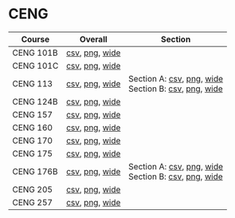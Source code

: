 # CENG

| Course | Overall | Section |
| ------ | ------- | ------- |
| CENG 101B | [csv](https://github.com/UCSD-Historical-Enrollment-Data/2024Spring/blob/main/overall/CENG%20101B.csv), [png](https://raw.githubusercontent.com/UCSD-Historical-Enrollment-Data/2024Spring/main/plot_overall/CENG%20101B.png), [wide](https://raw.githubusercontent.com/UCSD-Historical-Enrollment-Data/2024Spring/main/plot_overall_wide/CENG%20101B.png) |  |
| CENG 101C | [csv](https://github.com/UCSD-Historical-Enrollment-Data/2024Spring/blob/main/overall/CENG%20101C.csv), [png](https://raw.githubusercontent.com/UCSD-Historical-Enrollment-Data/2024Spring/main/plot_overall/CENG%20101C.png), [wide](https://raw.githubusercontent.com/UCSD-Historical-Enrollment-Data/2024Spring/main/plot_overall_wide/CENG%20101C.png) |  |
| CENG 113 | [csv](https://github.com/UCSD-Historical-Enrollment-Data/2024Spring/blob/main/overall/CENG%20113.csv), [png](https://raw.githubusercontent.com/UCSD-Historical-Enrollment-Data/2024Spring/main/plot_overall/CENG%20113.png), [wide](https://raw.githubusercontent.com/UCSD-Historical-Enrollment-Data/2024Spring/main/plot_overall_wide/CENG%20113.png) | Section A: [csv](https://github.com/UCSD-Historical-Enrollment-Data/2024Spring/blob/main/section/CENG%20113_A.csv), [png](https://raw.githubusercontent.com/UCSD-Historical-Enrollment-Data/2024Spring/main/plot_section/CENG%20113_A.png), [wide](https://raw.githubusercontent.com/UCSD-Historical-Enrollment-Data/2024Spring/main/plot_section_wide/CENG%20113_A.png)<br>Section B: [csv](https://github.com/UCSD-Historical-Enrollment-Data/2024Spring/blob/main/section/CENG%20113_B.csv), [png](https://raw.githubusercontent.com/UCSD-Historical-Enrollment-Data/2024Spring/main/plot_section/CENG%20113_B.png), [wide](https://raw.githubusercontent.com/UCSD-Historical-Enrollment-Data/2024Spring/main/plot_section_wide/CENG%20113_B.png) |
| CENG 124B | [csv](https://github.com/UCSD-Historical-Enrollment-Data/2024Spring/blob/main/overall/CENG%20124B.csv), [png](https://raw.githubusercontent.com/UCSD-Historical-Enrollment-Data/2024Spring/main/plot_overall/CENG%20124B.png), [wide](https://raw.githubusercontent.com/UCSD-Historical-Enrollment-Data/2024Spring/main/plot_overall_wide/CENG%20124B.png) |  |
| CENG 157 | [csv](https://github.com/UCSD-Historical-Enrollment-Data/2024Spring/blob/main/overall/CENG%20157.csv), [png](https://raw.githubusercontent.com/UCSD-Historical-Enrollment-Data/2024Spring/main/plot_overall/CENG%20157.png), [wide](https://raw.githubusercontent.com/UCSD-Historical-Enrollment-Data/2024Spring/main/plot_overall_wide/CENG%20157.png) |  |
| CENG 160 | [csv](https://github.com/UCSD-Historical-Enrollment-Data/2024Spring/blob/main/overall/CENG%20160.csv), [png](https://raw.githubusercontent.com/UCSD-Historical-Enrollment-Data/2024Spring/main/plot_overall/CENG%20160.png), [wide](https://raw.githubusercontent.com/UCSD-Historical-Enrollment-Data/2024Spring/main/plot_overall_wide/CENG%20160.png) |  |
| CENG 170 | [csv](https://github.com/UCSD-Historical-Enrollment-Data/2024Spring/blob/main/overall/CENG%20170.csv), [png](https://raw.githubusercontent.com/UCSD-Historical-Enrollment-Data/2024Spring/main/plot_overall/CENG%20170.png), [wide](https://raw.githubusercontent.com/UCSD-Historical-Enrollment-Data/2024Spring/main/plot_overall_wide/CENG%20170.png) |  |
| CENG 175 | [csv](https://github.com/UCSD-Historical-Enrollment-Data/2024Spring/blob/main/overall/CENG%20175.csv), [png](https://raw.githubusercontent.com/UCSD-Historical-Enrollment-Data/2024Spring/main/plot_overall/CENG%20175.png), [wide](https://raw.githubusercontent.com/UCSD-Historical-Enrollment-Data/2024Spring/main/plot_overall_wide/CENG%20175.png) |  |
| CENG 176B | [csv](https://github.com/UCSD-Historical-Enrollment-Data/2024Spring/blob/main/overall/CENG%20176B.csv), [png](https://raw.githubusercontent.com/UCSD-Historical-Enrollment-Data/2024Spring/main/plot_overall/CENG%20176B.png), [wide](https://raw.githubusercontent.com/UCSD-Historical-Enrollment-Data/2024Spring/main/plot_overall_wide/CENG%20176B.png) | Section A: [csv](https://github.com/UCSD-Historical-Enrollment-Data/2024Spring/blob/main/section/CENG%20176B_A.csv), [png](https://raw.githubusercontent.com/UCSD-Historical-Enrollment-Data/2024Spring/main/plot_section/CENG%20176B_A.png), [wide](https://raw.githubusercontent.com/UCSD-Historical-Enrollment-Data/2024Spring/main/plot_section_wide/CENG%20176B_A.png)<br>Section B: [csv](https://github.com/UCSD-Historical-Enrollment-Data/2024Spring/blob/main/section/CENG%20176B_B.csv), [png](https://raw.githubusercontent.com/UCSD-Historical-Enrollment-Data/2024Spring/main/plot_section/CENG%20176B_B.png), [wide](https://raw.githubusercontent.com/UCSD-Historical-Enrollment-Data/2024Spring/main/plot_section_wide/CENG%20176B_B.png) |
| CENG 205 | [csv](https://github.com/UCSD-Historical-Enrollment-Data/2024Spring/blob/main/overall/CENG%20205.csv), [png](https://raw.githubusercontent.com/UCSD-Historical-Enrollment-Data/2024Spring/main/plot_overall/CENG%20205.png), [wide](https://raw.githubusercontent.com/UCSD-Historical-Enrollment-Data/2024Spring/main/plot_overall_wide/CENG%20205.png) |  |
| CENG 257 | [csv](https://github.com/UCSD-Historical-Enrollment-Data/2024Spring/blob/main/overall/CENG%20257.csv), [png](https://raw.githubusercontent.com/UCSD-Historical-Enrollment-Data/2024Spring/main/plot_overall/CENG%20257.png), [wide](https://raw.githubusercontent.com/UCSD-Historical-Enrollment-Data/2024Spring/main/plot_overall_wide/CENG%20257.png) |  |
